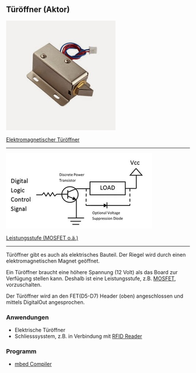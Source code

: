 ## Türöffner (Aktor) 

![](../../images/actors/DoorOpener.png)

[Elektromagnetischer Türöffner](http://de.wikipedia.org/wiki/T%C3%BCrschloss)

- - -

![](../../images/actors/DoorOpenerWiring.png)

[Leistungsstufe (MOSFET o.ä.)](http://developer.mbed.org/users/4180_1/notebook/relays1/)

- - -

Türöffner gibt es auch als elektrisches Bauteil. Der Riegel wird durch einen elektromagnetischen Magnet geöffnet.

Ein Türöffner braucht eine höhere Spannung (12 Volt) als das Board zur Verfügung stellen kann. Deshalb ist eine Leistungsstufe, z.B. [MOSFET](http://de.wikipedia.org/wiki/Metall-Oxid-Halbleiter-Feldeffekttransistor), vorzuschalten.

Der Türöffner wird an den FET(D5-D7) Header (oben) angeschlossen und mittels DigitalOut angesprochen.

### Anwendungen 

*   Elektrische Türöffner
*   Schliesssysstem, z.B. in Verbindung mit [RFID Reader](http://de.wikipedia.org/wiki/RFID)

### Programm

* [mbed Compiler](https://developer.mbed.org/compiler/#import:/teams/smdiotkit1ch/code/TuerOeffner/)

